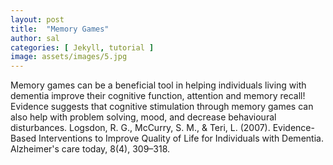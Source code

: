 ```yaml
---
layout: post
title:  "Memory Games"
author: sal
categories: [ Jekyll, tutorial ]
image: assets/images/5.jpg
---
```


Memory games can be a beneficial tool in helping individuals living with dementia improve their cognitive function, attention and memory recall!  Evidence suggests that cognitive stimulation through memory games can also help with problem solving, mood, and decrease behavioural disturbances.
Logsdon, R. G., McCurry, S. M., & Teri, L. (2007). Evidence-Based Interventions to Improve Quality of Life for Individuals with Dementia. Alzheimer's care today, 8(4), 309–318.
